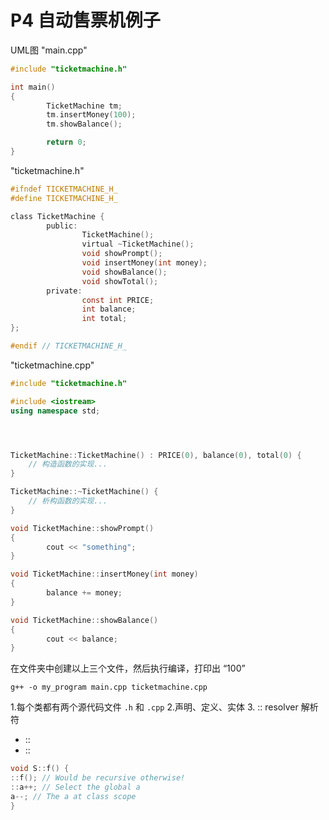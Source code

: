 # P4 自动售票机例子

UML图
"main.cpp"
```cpp
#include "ticketmachine.h"

int main()
{
        TicketMachine tm;
        tm.insertMoney(100);
        tm.showBalance();

        return 0;
}
```

"ticketmachine.h"
```h
#ifndef TICKETMACHINE_H_
#define TICKETMACHINE_H_

class TicketMachine {
        public:
                TicketMachine();
                virtual ~TicketMachine();
                void showPrompt();
                void insertMoney(int money);
                void showBalance();
                void showTotal();
        private:
                const int PRICE;
                int balance;
                int total;
};

#endif // TICKETMACHINE_H_
```


"ticketmachine.cpp"
```cpp
#include "ticketmachine.h"

#include <iostream>
using namespace std;




TicketMachine::TicketMachine() : PRICE(0), balance(0), total(0) {
    // 构造函数的实现...
}

TicketMachine::~TicketMachine() {
    // 析构函数的实现...
}

void TicketMachine::showPrompt()
{
        cout << "something";
}

void TicketMachine::insertMoney(int money)
{
        balance += money;
}

void TicketMachine::showBalance()
{
        cout << balance;
}
```
在文件夹中创建以上三个文件，然后执行编译，打印出 “100”
```shell
g++ -o my_program main.cpp ticketmachine.cpp
```

1.每个类都有两个源代码文件 `.h` 和 `.cpp`
2.声明、定义、实体
3. :: resolver 解析符
- <Class Name>::<function name>
- ::<function name>
```cpp
void S::f() {
::f(); // Would be recursive otherwise!
::a++; // Select the global a
a--; // The a at class scope
}
```
